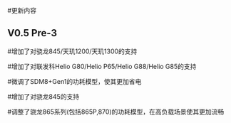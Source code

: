 #更新内容
## V0.5 Pre-3
#增加了对骁龙845/天玑1200/天玑1300的支持

#增加了对联发科Helio G80/Helio P65/Helio G88/Helio G85的支持

#微调了SDM8+Gen1的功耗模型，使其更加省电

#增加了对骁龙845的支持

#调整了骁龙865系列(包括865P,870)的功耗模型，在高负载场景使其更加流畅
